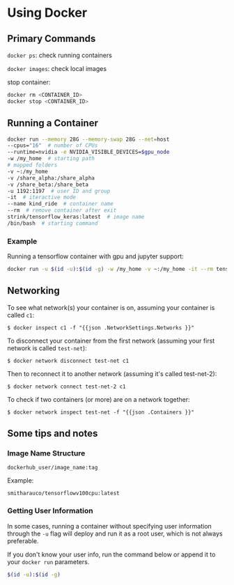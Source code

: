# Using Docker

## Primary Commands

`docker ps`: check running containers

`docker images`: check local images

stop container:

``` bash
docker rm <CONTAINER_ID>
docker stop <CONTAINER_ID>
```

## Running a Container

```bash
docker run --memory 28G --memory-swap 28G --net=host
--cpus="16"  # number of CPUs
--runtime=nvidia -e NVIDIA_VISIBLE_DEVICES=$gpu_node
-w /my_home  # starting path
# mapped folders
-v ~:/my_home
-v /share_alpha:/share_alpha
-v /share_beta:/share_beta
-u 1192:1197  # user ID and group
-it  # iteractive mode
--name kind_ride  # container name
--rm  # remove container after exit
strink/tensorflow_keras:latest  # image name
/bin/bash  # starting command
```

### Example

Running a tensorflow container with gpu and jupyter support:

```bash
docker run -u $(id -u):$(id -g) -w /my_home -v ~:/my_home -it --rm tensorflow/tensorflow:2.3.0-gpu-jupyter /bin/bash
```

## Networking

  
To see what network(s) your container is on, assuming your container is called `c1`:

```
$ docker inspect c1 -f "{{json .NetworkSettings.Networks }}"
```

To disconnect your container from the first network (assuming your first network is called `test-net`):

```
$ docker network disconnect test-net c1
```

Then to reconnect it to another network (assuming it's called test-net-2):

```
$ docker network connect test-net-2 c1
```

To check if two containers (or more) are on a network together:

```
$ docker network inspect test-net -f "{{json .Containers }}"
```

## Some tips and notes

### Image Name Structure

`dockerhub_user/image_name:tag`

Example:

`smitharauco/tensorflowv100cpu:latest`

### Getting User Information

In some cases, running a container without specifying user information through the `-u` flag will deploy and run it as a root user, which is not always preferable.

If you don't know your user info, run the command below or append it to your `docker run` parameters.

```bash
$(id -u):$(id -g)
```

